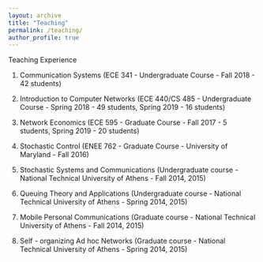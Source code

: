```yaml
---
layout: archive
title: "Teaching"
permalink: /teaching/
author_profile: true
---
```

Teaching Experience

1. Communication Systems (ECE 341 - Undergraduate Course - Fall 2018 - 42 students)

2. Introduction to Computer Networks (ECE 440/CS 485 - Undergraduate Course - Spring 2018 - 49 students, Spring 2019 - 16 students)

3. Network Economics (ECE 595 - Graduate Course - Fall 2017 - 5 students, Spring 2019 - 20 students)

4. Stochastic Control (ENEE 762 - Graduate Course - University of Maryland - Fall 2016)

5. Stochastic Systems and Communications (Undergraduate course - National Technical University of Athens - Fall 2014, 2015)

6. Queuing Theory and Applications (Undergraduate course - National Technical University of Athens - Spring 2014, 2015)

7. Mobile Personal Communications (Graduate course - National Technical University of Athens - Fall 2014, 2015)

8. Self - organizing Ad hoc Networks (Graduate course - National Technical University of Athens - Spring 2014, 2015)


